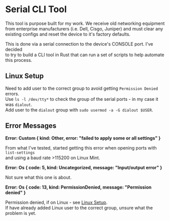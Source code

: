 # Serial CLI Tool

This tool is purpose built for my work. We receive old networking equipment  
from enterprise manufacturers (i.e. Dell, Cisgo, Juniper) and must clear any  
existing configs and reset the device to it's factory defaults.

This is done via a serial connection to the device's CONSOLE port. I've decided  
to try to build a CLI tool in Rust that can run a set of scripts to help automate  
this process.

## Linux Setup

Need to add user to the correct group to avoid getting `Permission Denied` errors.  
Use `ls -l /dev/tty*` to check the group of the serial ports - in my case it was `dialout`.  
Add user to the `dialout` group with `sudo usermod -a -G dialout $USER`.

## Error Messages

**Error: Custom { kind: Other, error: "failed to apply some or all settings" }**

From what I've tested, started getting this error when opening ports with `list-settings`  
and using a baud rate >115200 on Linux Mint.

**Error: Os { code: 5, kind: Uncategorized, message: "Input/output error" }**

Not sure what this one is about.

**Error: Os { code: 13, kind: PermissionDenied, message: "Permission denied" }**

Permission denied, if on Linux - see [Linux Setup](#linux-setup).  
If have already added Linux user to the correct group, unsure what the problem is yet.
